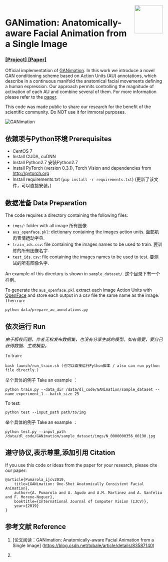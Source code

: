 <img src='http://www.albertpumarola.com/images/2018/GANimation/face1_cyc.gif' align="right" width=90>

# GANimation: Anatomically-aware Facial Animation from a Single Image
### [[Project]](http://www.albertpumarola.com/research/GANimation/index.html)[ [Paper]](https://rdcu.be/bPuaJ) 
Official implementation of [GANimation](http://www.albertpumarola.com/research/GANimation/index.html). In this work we introduce a novel GAN conditioning scheme based on Action Units (AU) annotations, which describe in a continuous manifold the anatomical facial movements defining a human expression. Our approach permits controlling the magnitude of activation of each AU and combine several of them. For more information please refer to the [paper](https://arxiv.org/abs/1807.09251).

This code was made public to share our research for the benefit of the scientific community. Do NOT use it for immoral purposes.

![GANimation](http://www.albertpumarola.com/images/2018/GANimation/teaser.png)

## 依赖项与Python环境 Prerequisites
- CentOS 7 
- Install CUDA, cuDNN 
- Install Python2.7 安装Python2.7
- Install PyTorch (version 0.3.1), Torch Vision and dependencies from http://pytorch.org
- Install requirements.txt (```pip install -r requirements.txt```) (更新了该文件，可以直接安装。)

## 数据准备 Data Preparation
The code requires a directory containing the following files:
- `imgs/`: folder with all image 所有图像.
- `aus_openface.pkl`: dictionary containing the images action units. 面部肌肉表情运动字典.
- `train_ids.csv`: file containing the images names to be used to train. 要训练的所有图像名字.
- `test_ids.csv`: file containing the images names to be used to test. 要测试的所有图像名字.

An example of this directory is shown in `sample_dataset/`.
这个目录下有一个样例。

To generate the `aus_openface.pkl` extract each image Action Units with [OpenFace](https://github.com/TadasBaltrusaitis/OpenFace/wiki/Action-Units) and store each output in a csv file the same name as the image. Then run:
```
python data/prepare_au_annotations.py
```

## 依次运行 Run
*由于版权问题，作者无权发布数据集，也没有分享生成的模型。如有需要，要自己获得数据、生成模型。*

To train:
```
bash launch/run_train.sh (也可以直接运行Python脚本 / also can run python file directly.)
```
举个具体的例子 Take an example ：
```
python train.py --data_dir /data/dl_code/GANimation/sample_dataset --name experiment_1 --batch_size 25
```

To test:
```
python test --input_path path/to/img
```
举个具体的例子 Take an example ：
```
python test.py --input_path /data/dl_code/GANimation/sample_dataset/imgs/N_0000000356_00190.jpg
```

## 遵守协议,表示尊重,添加引用 Citation
If you use this code or ideas from the paper for your research, please cite our paper:
```
@article{Pumarola_ijcv2019,
    title={GANimation: One-Shot Anatomically Consistent Facial Animation},
    author={A. Pumarola and A. Agudo and A.M. Martinez and A. Sanfeliu and F. Moreno-Noguer},
    booktitle={International Journal of Computer Vision (IJCV)},
    year={2019}
}
```

## 参考文献 Reference

1. [论文阅读：GANimation: Anatomically-aware Facial Animation from a Single Image] (https://blog.csdn.net/tobale/article/details/83587140)

2. 